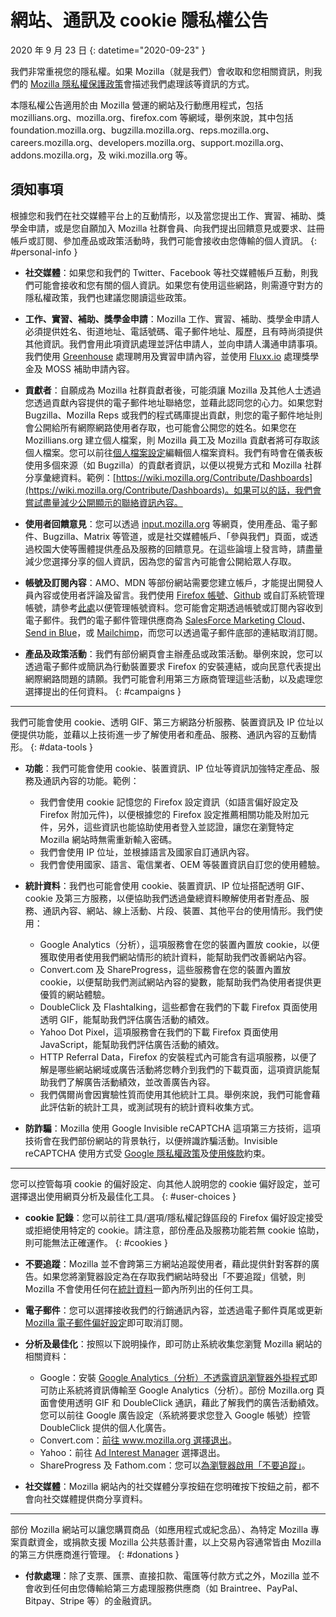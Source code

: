 # 網站、通訊及 cookie 隱私權公告

2020 年 9 月 23 日
{: datetime="2020-09-23" }

我們非常重視您的隱私權。如果 Mozilla（就是我們）會收取和您相關資訊，則我們的 [Mozilla 隱私權保護政策](https://www.mozilla.org/privacy/)會描述我們處理該等資訊的方式。

本隱私權公告適用於由 Mozilla 營運的網站及行動應用程式，包括 mozillians.org、mozilla.org、firefox.com 等網域，舉例來說，其中包括 foundation.mozilla.org、bugzilla.mozilla.org、reps.mozilla.org、careers.mozilla.org、developers.mozilla.org、support.mozilla.org、addons.mozilla.org，及 wiki.mozilla.org 等。

## 須知事項

根據您和我們在社交媒體平台上的互動情形，以及當您提出工作、實習、補助、獎學金申請，或是您自願加入 Mozilla 社群會員、向我們提出回饋意見或要求、註冊帳戶或訂閱、參加產品或政策活動時，我們可能會接收由您傳輸的個人資訊。
{: #personal-info }

* **社交媒體**：如果您和我們的 Twitter、Facebook 等社交媒體帳戶互動，則我們可能會接收和您有關的個人資訊。如果您有使用這些網路，則需遵守對方的隱私權政策，我們也建議您閱讀這些政策。

* **工作、實習、補助、獎學金申請**：Mozilla 工作、實習、補助、獎學金申請人必須提供姓名、街道地址、電話號碼、電子郵件地址、履歷，且有時尚須提供其他資訊。我們會用此項資訊處理並評估申請人，並向申請人溝通申請事項。我們使用 [Greenhouse](https://www.greenhouse.io/privacy-policy) 處理聘用及實習申請內容，並使用 [Fluxx.io](https://www.fluxx.io/privacy-policy) 處理獎學金及 MOSS 補助申請內容。

* **貢獻者**：自願成為 Mozilla 社群貢獻者後，可能須讓 Mozilla 及其他人士透過您透過貢獻內容提供的電子郵件地址聯絡您，並藉此認同您的心力。如果您對 Bugzilla、Mozilla Reps 或我們的程式碼庫提出貢獻，則您的電子郵件地址則會公開給所有網際網路使用者存取，也可能會公開您的姓名。如果您在 Mozillians.org 建立個人檔案，則 Mozilla 員工及 Mozilla 貢獻者將可存取該個人檔案。您可以前往[個人檔案設定](https://mozillians.org/user/edit)編輯個人檔案資料。我們有時會在儀表板使用多個來源（如 Bugzilla）的貢獻者資訊，以便以視覺方式和 Mozilla 社群分享彙總資料。範例：[https://wiki.mozilla.org/Contribute/Dashboards](https://wiki.mozilla.org/Contribute/Dashboards)。如果可以的話，我們會嘗試盡量減少公開顯示的聯絡資訊內容。

* **使用者回饋意見**：您可以透過 [input.mozilla.org](https://input.mozilla.org/) 等網頁，使用產品、電子郵件、Bugzilla、Matrix 等管道，或是社交媒體帳戶、「參與我們」頁面，或透過校園大使等團體提供產品及服務的回饋意見。在這些論壇上發言時，請盡量減少您選擇分享的個人資訊，因為您的留言內可能會公開給眾人存取。

* **帳號及訂閱內容**：AMO、MDN 等部份網站需要您建立帳戶，才能提出開發人員內容或使用者評論及留言。我們使用 [Firefox 帳號](https://www.mozilla.org/privacy/firefox/)、[Github](https://help.github.com/en/github/site-policy/github-privacy-statement#our-use-of-cookies-and-tracking) 或自訂系統管理帳號，請參考[此處](https://support.mozilla.org/kb/managing-account-data)以便管理帳號資料。您可能會定期透過帳號或訂閱內容收到電子郵件。我們的電子郵件管理供應商為 [SalesForce Marketing Cloud](https://www.marketingcloud.com/privacy-policy/website-privacy-statement/)、[Send in Blue](https://www.sendinblue.com/legal/privacypolicy/)，或 [Mailchimp](https://mailchimp.com/legal/privacy/)，而您可以透過電子郵件底部的連結取消訂閱。

* **產品及政策活動**：我們有部份網頁會主辦產品或政策活動。舉例來說，您可以透過電子郵件或簡訊為行動裝置要求 Firefox 的安裝連結，或向民意代表提出網際網路問題的請願。我們可能會利用第三方廠商管理這些活動，以及處理您選擇提出的任何資料。
{: #campaigns }

---------------------------------------

我們可能會使用 cookie、透明 GIF、第三方網路分析服務、裝置資訊及 IP 位址以便提供功能，並藉以上技術進一步了解使用者和產品、服務、通訊內容的互動情形。
{: #data-tools }

* **功能**：我們可能會使用 cookie、裝置資訊、IP 位址等資訊加強特定產品、服務及通訊內容的功能。範例：
    * 我們會使用 cookie 記憶您的 Firefox 設定資訊（如語言偏好設定及 Firefox 附加元件)，以便根據您的 Firefox 設定推薦相關功能及附加元件，另外，這些資訊也能協助使用者登入並認證，讓您在瀏覽特定 Mozilla 網站時無需重新輸入密碼。
    * 我們會使用 IP 位址，並根據語言及國家自訂通訊內容。
    * 我們會使用國家、語言、電信業者、OEM 等裝置資訊自訂您的使用體驗。

* **統計資料**：我們也可能會使用 cookie、裝置資訊、IP 位址搭配透明 GIF、cookie 及第三方服務，以便協助我們透過彙總資料瞭解使用者對產品、服務、通訊內容、網站、線上活動、片段、裝置、其他平台的使用情形。我們使用：
    * Google Analytics（分析），這項服務會在您的裝置內置放 cookie，以便獲取使用者使用我們網站情形的統計資料，能幫助我們改善網站內容。
    * Convert.com 及 ShareProgress，這些服務會在您的裝置內置放 cookie，以便幫助我們測試網站內容的變數，能幫助我們為使用者提供更優質的網站體驗。
    * DoubleClick 及 Flashtalking，這些都會在我們的下載 Firefox 頁面使用透明 GIF，能幫助我們評估廣告活動的績效。
    * Yahoo Dot Pixel，這項服務會在我們的下載 Firefox 頁面使用 JavaScript，能幫助我們評估廣告活動的績效。
    * HTTP Referral Data，Firefox 的安裝程式內可能含有這項服務，以便了解是哪些網站網域或廣告活動將您轉介到我們的下載頁面，這項資訊能幫助我們了解廣告活動績效，並改善廣告內容。
    * 我們偶爾尚會因實驗性質而使用其他統計工具。舉例來說，我們可能會藉此評估新的統計工具，或測試現有的統計資料收集方式。

* **防詐騙**：Mozilla 使用 Google Invisible reCAPTCHA 這項第三方技術，這項技術會在我們部份網站的背景執行，以便辨識詐騙活動。Invisible reCAPTCHA 使用方式受 [Google 隱私權政策](https://www.google.com/intl/policies/privacy/)及[使用條款](https://policies.google.com/terms)約束。

---------------------------------------

您可以控管每項 cookie 的偏好設定、向其他人說明您的 cookie 偏好設定，並可選擇退出使用網頁分析及最佳化工具。
{: #user-choices }

* **cookie 記錄**：您可以前往工具/選項/隱私權記錄區段的 Firefox 偏好設定接受或拒絕使用特定的 cookie。請注意，部份產品及服務功能若無 cookie 協助，則可能無法正確運作。
{: #cookies }

* **不要追蹤**：Mozilla 並不會跨第三方網站追蹤使用者，藉此提供針對客群的廣告。如果您將瀏覽器設定為在存取我們網站時發出「不要追蹤」信號，則 Mozilla 不會使用任何在[統計資料](https://www.mozilla.org/privacy/websites/#data-tools)一節內所列出的任何工具。

* **電子郵件**：您可以選擇接收我們的行銷通訊內容，並透過電子郵件頁尾或更新 [Mozilla 電子郵件偏好設定](https://www.mozilla.org/newsletter/recovery/)即可取消訂閱。

* **分析及最佳化**：按照以下說明操作，即可防止系統收集您瀏覽 Mozilla 網站的相關資料：
    * Google：安裝 [Google Analytics（分析）不透露資訊瀏覽器外掛程式](https://tools.google.com/dlpage/gaoptout)即可防止系統將資訊傳輸至 Google Analytics（分析）。部份 Mozilla.org 頁面會使用透明 GIF 和 DoubleClick 通訊，藉此了解我們的廣告活動績效。您可以前往 Google 廣告設定（系統將要求您登入 Google 帳號）控管 DoubleClick 提供的個人化廣告。
    * Convert.com：[前往 www.mozilla.org 選擇退出](https://www.mozilla.org/exp/opt-out/)。
    * Yahoo：前往 [Ad Interest Manager](https://aim.yahoo.com/aim/us/en/optout/) 選擇退出。
    * ShareProgress 及 Fathom.com：您可以[為瀏覽器啟用「不要追蹤」](https://support.mozilla.org/kb/how-do-i-turn-do-not-track-feature)。

* **社交媒體**：Mozilla 網站內的社交媒體分享按鈕在您明確按下按鈕之前，都不會向社交媒體提供商分享資料。

---------------------------------------

部份 Mozilla 網站可以讓您購買商品（如應用程式或紀念品）、為特定 Mozilla 專案貢獻資金，或捐款支援 Mozilla 公共慈善計畫，以上交易內容通常皆由 Mozilla 的第三方供應商進行管理。
{: #donations }

* **付款處理**：除了支票、匯票、直接扣款、電匯等付款方式之外，Mozilla 並不會收到任何由您傳輸給第三方處理服務供應商（如 Braintree、PayPal、Bitpay、Stripe 等）的金融資訊。
